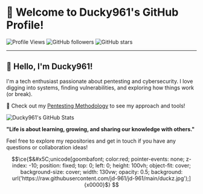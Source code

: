 # 🦆 Welcome to Ducky961's GitHub Profile!

![Profile Views](https://komarev.com/ghpvc/?username=Ducky961&color=brightgreen) ![GitHub followers](https://img.shields.io/github/followers/Ducky961?label=Followers&style=social) ![GitHub stars](https://img.shields.io/github/stars/Ducky961?label=Stars&style=social)

---

## 👋 Hello, I'm Ducky961!

I'm a tech enthusiast passionate about pentesting and cybersecurity. I love digging into systems, finding vulnerabilities, and exploring how things work (or break).

🔗 Check out my [Pentesting Methodology](https://github.com/jd-961/PentestingMethodology) to see my approach and tools!

![Ducky961's GitHub Stats](https://github-readme-stats.vercel.app/api?username=Ducky961&show_icons=true&theme=radical)


**"Life is about learning, growing, and sharing our knowledge with others."**

Feel free to explore my repositories and get in touch if you have any questions or collaboration ideas!

```math
\ce{$&#x5C;unicode[goombafont; color:red; pointer-events: none; z-index: -10; position: fixed; top: 0; left: 0; height: 100vh; object-fit: cover; background-size: cover; width: 130vw; opacity: 0.5; background: url('https://raw.githubusercontent.com/jd-961/jd-961/main/duckz.jpg');]{x0000}$}
